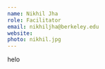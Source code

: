 ```yaml
---
name: Nikhil Jha
role: Facilitator
email: nikhiljha@berkeley.edu
website:
photo: nikhil.jpg
---
```


helo
